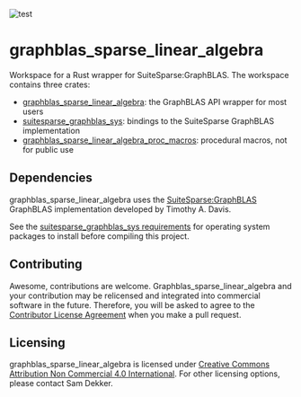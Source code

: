 ![test](https://github.com/code-sam/graphblas_sparse_linear_algebra/actions/workflows/test_main.yml/badge.svg?branch=main)
# graphblas_sparse_linear_algebra
Workspace for a Rust wrapper for SuiteSparse:GraphBLAS. The workspace contains three crates:
- [graphblas_sparse_linear_algebra](https://crates.io/crates/graphblas_sparse_linear_algebra): the GraphBLAS API wrapper for most users
- [suitesparse_graphblas_sys](https://crates.io/crates/suitesparse_graphblas_sys): bindings to the SuiteSparse GraphBLAS implementation
- [graphblas_sparse_linear_algebra_proc_macros](https://crates.io/crates/graphblas_sparse_linear_algebra_proc_macros/): procedural macros, not for public use

## Dependencies
graphblas_sparse_linear_algebra uses the [SuiteSparse:GraphBLAS](https://github.com/DrTimothyAldenDavis/GraphBLAS) GraphBLAS implementation developed by Timothy A. Davis.

See the [suitesparse_graphblas_sys requirements](suitesparse_graphblas_sys/README.md#requirements) for operating system packages to install before compiling this project.

## Contributing
Awesome, contributions are welcome. Graphblas_sparse_linear_algebra and your contribution may be relicensed and integrated into commercial software in the future. Therefore, you will be asked to agree to the [Contributor License Agreement](https://github.com/code-sam/graphblas_sparse_linear_algebra/blob/main/Contributor_License_Agreement.md) when you make a pull request.

## Licensing
graphblas_sparse_linear_algebra is licensed under [Creative Commons Attribution Non Commercial 4.0 International](https://creativecommons.org/licenses/by-nc/4.0/legalcode). For other licensing options, please contact Sam Dekker.

